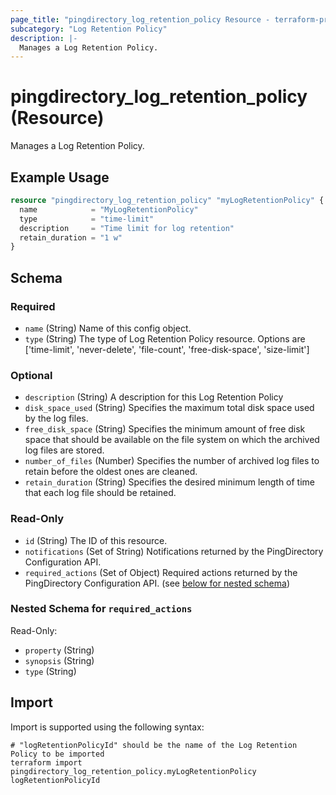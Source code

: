 ```yaml
---
page_title: "pingdirectory_log_retention_policy Resource - terraform-provider-pingdirectory"
subcategory: "Log Retention Policy"
description: |-
  Manages a Log Retention Policy.
---
```


# pingdirectory_log_retention_policy (Resource)

Manages a Log Retention Policy.

## Example Usage

```terraform
resource "pingdirectory_log_retention_policy" "myLogRetentionPolicy" {
  name            = "MyLogRetentionPolicy"
  type            = "time-limit"
  description     = "Time limit for log retention"
  retain_duration = "1 w"
}
```

<!-- schema generated by tfplugindocs -->
## Schema

### Required

- `name` (String) Name of this config object.
- `type` (String) The type of Log Retention Policy resource. Options are ['time-limit', 'never-delete', 'file-count', 'free-disk-space', 'size-limit']

### Optional

- `description` (String) A description for this Log Retention Policy
- `disk_space_used` (String) Specifies the maximum total disk space used by the log files.
- `free_disk_space` (String) Specifies the minimum amount of free disk space that should be available on the file system on which the archived log files are stored.
- `number_of_files` (Number) Specifies the number of archived log files to retain before the oldest ones are cleaned.
- `retain_duration` (String) Specifies the desired minimum length of time that each log file should be retained.

### Read-Only

- `id` (String) The ID of this resource.
- `notifications` (Set of String) Notifications returned by the PingDirectory Configuration API.
- `required_actions` (Set of Object) Required actions returned by the PingDirectory Configuration API. (see [below for nested schema](#nestedatt--required_actions))

<a id="nestedatt--required_actions"></a>
### Nested Schema for `required_actions`

Read-Only:

- `property` (String)
- `synopsis` (String)
- `type` (String)

## Import

Import is supported using the following syntax:

```shell
# "logRetentionPolicyId" should be the name of the Log Retention Policy to be imported
terraform import pingdirectory_log_retention_policy.myLogRetentionPolicy logRetentionPolicyId
```

